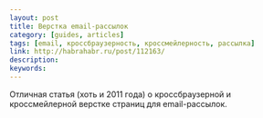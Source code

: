 ```yaml
---
layout: post
title: Верстка email-рассылок
category: [guides, articles]
tags: [email, кроссбраузерность, кроссмейлерность, рассылка]
link: http://habrahabr.ru/post/112163/
description:
keywords:
---
```


<p>Отличная статья (хоть и 2011 года) о кроссбраузерной и кроссмейлерной верстке страниц для email-рассылок.</p>
